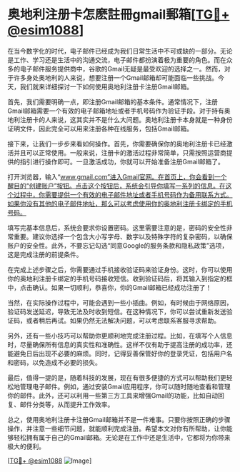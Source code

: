 # 奥地利注册卡怎麽註冊gmail郵箱[[TG💪+ @esim1088](https://t.me/s/esim1088)]

在当今数字化的时代，电子邮件已经成为我们日常生活中不可或缺的一部分。无论是工作、学习还是生活中的沟通交流，电子邮件都扮演着极为重要的角色。而在众多的电子邮件服务提供商中，谷歌的Gmail无疑是最受欢迎的选择之一。然而，对于许多身处奥地利的人来说，想要注册一个Gmail邮箱却可能面临一些挑战。今天，我们就来详细探讨一下如何使用奥地利注册卡注册Gmail邮箱。

首先，我们需要明确一点，即注册Gmail邮箱的基本条件。通常情况下，注册Gmail邮箱需要一个有效的电子邮箱地址或者手机号码作为验证手段。对于持有奥地利注册卡的人来说，这其实并不是什么大问题。奥地利注册卡本身就是一种身份证明文件，因此完全可以用来注册各种在线服务，包括Gmail邮箱。

接下来，让我们一步步来看如何操作。首先，你需要确保你的奥地利注册卡已经激活并且可以正常使用。一般来说，注册卡的激活过程非常简单，只需按照运营商提供的指引进行操作即可。一旦激活成功，你就可以开始准备注册Gmail邮箱了。

打开浏览器，输入“www.gmail.com”进入Gmail官网。在首页上，你会看到一个醒目的“创建账户”按钮。点击这个按钮后，系统会引导你填写一系列的信息。在这个过程中，你需要提供一个有效的电子邮件地址或者手机号码作为备用联系方式。如果你没有其他的电子邮件地址，那么可以考虑使用你的奥地利注册卡绑定的手机号码。

填写完基本信息后，系统会要求你设置密码。这里需要注意的是，密码的安全性非常重要。建议你选择一个包含大小写字母、数字以及特殊字符的复杂密码，以确保账户的安全性。此外，不要忘记勾选“同意Google的服务条款和隐私政策”选项，这是完成注册的前提条件。

在完成上述步骤之后，你需要通过手机接收验证码来验证身份。这时，你可以使用你的奥地利注册卡绑定的手机号码接收短信。收到验证码后，将其输入到指定的框中，点击确认。如果一切顺利，恭喜你，你的Gmail邮箱已经成功注册了！

当然，在实际操作过程中，可能会遇到一些小插曲。例如，有时候由于网络原因，验证码发送延迟，导致无法及时收到短信。在这种情况下，你可以尝试重新发送验证码，或者稍后再试。如果仍然无法解决问题，可以考虑联系客服寻求帮助。

另外，还有一些小技巧可以帮助你更顺利地完成注册过程。比如，在填写个人信息时，尽量确保所有信息的真实性和准确性。这样不仅有助于提高注册的成功率，还能避免日后出现不必要的麻烦。同时，记得妥善保管好你的登录凭证，包括用户名和密码，以免造成不必要的损失。

最后，值得一提的是，随着科技的发展，现在有很多便捷的方式可以帮助我们更轻松地管理电子邮件。例如，通过安装Gmail应用程序，你可以随时随地查看和管理你的邮件。此外，还可以利用一些第三方工具来增强Gmail的功能，比如自动回复、邮件分类等，从而提升工作效率。

总之，使用奥地利注册卡注册Gmail邮箱并不是一件难事。只要你按照正确的步骤操作，并注意一些细节问题，就能顺利完成注册。希望本文对你有所帮助，让你能够轻松拥有属于自己的Gmail邮箱。无论是在工作中还是生活中，它都将为你带来极大的便利。

[[TG💪+ @esim1088](https://t.me/s/esim1088) ![Image](https://i.postimg.cc/4NQfJmqS/Snipaste-2025-05-13-00-14-12.png)]